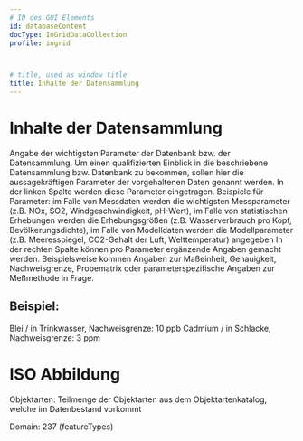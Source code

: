 ```yaml
---
# ID des GUI Elements
id: databaseContent
docType: InGridDataCollection
profile: ingrid



# title, used as window title
title: Inhalte der Datensammlung
---
```


# Inhalte der Datensammlung

Angabe der wichtigsten Parameter der Datenbank bzw. der Datensammlung. Um einen qualifizierten Einblick in die beschriebene Datensammlung bzw. Datenbank zu bekommen, sollen hier die aussagekräftigen Parameter der vorgehaltenen Daten genannt werden. In der linken Spalte werden diese Parameter eingetragen. Beispiele für Parameter: im Falle von Messdaten werden die wichtigsten Messparameter (z.B. NOx, SO2, Windgeschwindigkeit, pH-Wert), im Falle von statistischen Erhebungen werden die Erhebungsgrößen (z.B. Wasserverbrauch pro Kopf, Bevölkerungsdichte), im Falle von Modelldaten werden die Modellparameter (z.B. Meeresspiegel, CO2-Gehalt der Luft, Welttemperatur) angegeben In der rechten Spalte können pro Parameter ergänzende Angaben gemacht werden. Beispielsweise kommen Angaben zur Maßeinheit, Genauigkeit, Nachweisgrenze, Probematrix oder parameterspezifische Angaben zur Meßmethode in Frage.

## Beispiel:

Blei / in Trinkwasser, Nachweisgrenze: 10 ppb Cadmium / in Schlacke, Nachweisgrenze: 3 ppm

# ISO Abbildung

Objektarten: Teilmenge der Objektarten aus dem Objektartenkatalog, welche im Datenbestand vorkommt

Domain: 237 (featureTypes)
